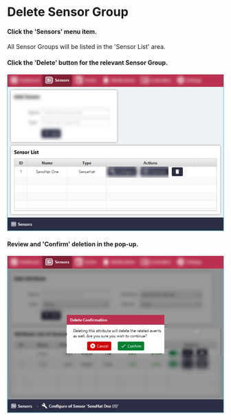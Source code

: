 # Delete Sensor Group

#### Click the 'Sensors' menu item.
All Sensor Groups will be listed in the 'Sensor List' area.

#### Click the 'Delete' button for the relevant Sensor Group.

![Screenshot](../images/delete-sensor-group-1.png)

#### Review and 'Confirm' deletion in the pop-up.

![Screenshot](../images/delete-sensor-group-2.png)

